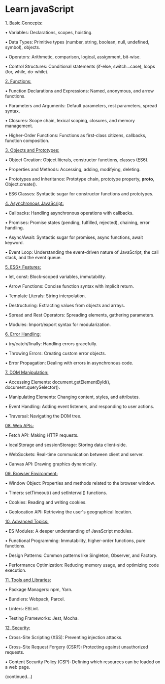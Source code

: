                                                                                      
# Learn javaScript            

[1. Basic Concepts:](https://github.com/BillahDotDev/Learn-javaScript/blob/main/01.%20Basic%20Concepts.js)      

   
• Variables: Declarations, scopes, hoisting.   

• Data Types: Primitive types (number, string, boolean, null, undefined, symbol), objects.  

• Operators: Arithmetic, comparison, logical, assignment, bit-wise.  

• Control Structures: Conditional statements (if-else, switch...case), loops (for, while, do-while).     
   
[2. Functions:](https://github.com/BillahDotDev/Learn-javaScript/blob/main/02.%20Functions)

• Function Declarations and Expressions: Named, anonymous, and arrow functions.

• Parameters and Arguments: Default parameters, rest parameters, spread syntax.  

• Closures: Scope chain, lexical scoping, closures, and memory management.  

• Higher-Order Functions: Functions as first-class citizens, callbacks, function composition.    


[3. Objects and Prototypes:](https://github.com/BillahDotDev/Learn-javaScript/blob/main/03.%20Objects%20and%20Prototypes)

• Object Creation: Object literals, constructor functions, classes (ES6).

• Properties and Methods: Accessing, adding, modifying, deleting.

• Prototypes and Inheritance: Prototype chain, prototype property, __proto__, Object.create().

• ES6 Classes: Syntactic sugar for constructor functions and prototypes.


[4. Asynchronous JavaScript:](https://github.com/BillahDotDev/Learn-javaScript/blob/main/04.%20Asynchronous%20JavaScript)
   
• Callbacks: Handling asynchronous operations with callbacks.

• Promises: Promise states (pending, fulfilled, rejected), chaining, error handling.  

• Async/Await: Syntactic sugar for promises, async functions, await keyword.

• Event Loop: Understanding the event-driven nature of JavaScript, the call stack, and the event queue.    

[5. ES6+ Features:](https://github.com/BillahDotDev/Learn-javaScript/blob/main/05.%20ES6%2B%20Features)

• let, const: Block-scoped variables, immutability.

• Arrow Functions: Concise function syntax with implicit return.

• Template Literals: String interpolation.

• Destructuring: Extracting values from objects and arrays.

• Spread and Rest Operators: Spreading elements, gathering parameters.  

• Modules: Import/export syntax for modularization.

[6. Error Handling:](https://github.com/BillahDotDev/Learn-javaScript/blob/main/06.%20Error%20Handling)    

• try/catch/finally: Handling errors gracefully.

• Throwing Errors: Creating custom error objects.

• Error Propagation: Dealing with errors in asynchronous code.


[7. DOM Manipulation:](https://github.com/BillahDotDev/Learn-javaScript/blob/main/07.%20DOM%20Manipulation)

• Accessing Elements: document.getElementById(), document.querySelector().

• Manipulating Elements: Changing content, styles, and attributes.

• Event Handling: Adding event listeners, and responding to user actions.  

• Traversal: Navigating the DOM tree.

[08. Web APIs:](https://github.com/BillahDotDev/Learn-javaScript/blob/main/08.%20Web%20APIs)

• Fetch API: Making HTTP requests.

• localStorage and sessionStorage: Storing data client-side.

• WebSockets: Real-time communication between client and server.

• Canvas API: Drawing graphics dynamically.

[09. Browser Environment:](https://github.com/BillahDotDev/Learn-javaScript/blob/main/09.%20Browser%20Environment)

• Window Object: Properties and methods related to the browser window.

• Timers: setTimeout() and setInterval() functions.

• Cookies: Reading and writing cookies.

• Geolocation API: Retrieving the user's geographical location.

[10. Advanced Topics:](https://github.com/BillahDotDev/Learn-javaScript/blob/main/10.%20Advanced%20Topics)

• ES Modules: A deeper understanding of JavaScript modules.

• Functional Programming: Immutability, higher-order functions, pure functions.

• Design Patterns: Common patterns like Singleton, Observer, and Factory. 

• Performance Optimization: Reducing memory usage, and optimizing code execution.

[11. Tools and Libraries:](https://github.com/BillahDotDev/Learn-javaScript/blob/main/11.%20Tools%20and%20Librarys)

• Package Managers: npm, Yarn.

• Bundlers: Webpack, Parcel.

• Linters: ESLint.

• Testing Frameworks: Jest, Mocha.

[12. Security:](https://github.com/BillahDotDev/Learn-javaScript/blob/main/12.%20Security)

• Cross-Site Scripting (XSS): Preventing injection attacks.

• Cross-Site Request Forgery (CSRF): Protecting against unauthorized requests.

• Content Security Policy (CSP): Defining which resources can be loaded on a web page.  

(continued...)   









